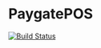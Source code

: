 # PaygatePOS

[![Build Status](https://travis-ci.org/EightSystems/PaygatePOS.svg?branch=master)](https://travis-ci.org/EightSystems/PaygatePOS)
